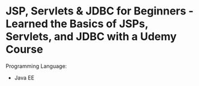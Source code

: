 # JSP, Servlets & JDBC for Beginners - Learned the Basics of JSPs, Servlets, and JDBC with a Udemy Course

Programming Language:
- Java EE
